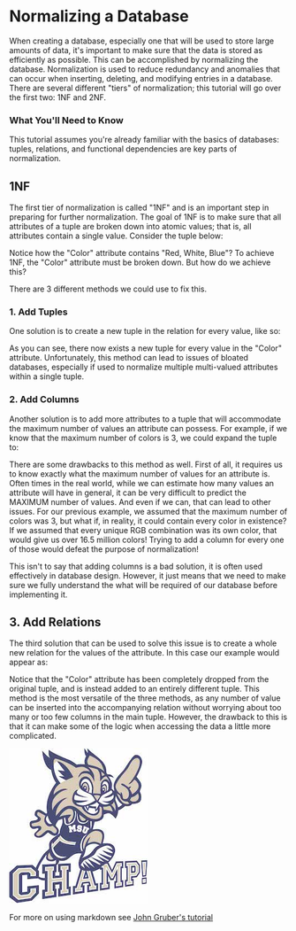 # Normalizing a Database

When creating a database, especially one that will be used to store large amounts of data, it's important to make sure that the data is stored as efficiently as possible. This can be accomplished by normalizing the database. Normalization is used to reduce redundancy and anomalies that can occur when inserting, deleting, and modifying entries in a database. There are several different "tiers" of normalization; this tutorial will go over the first two: 1NF and 2NF.

### What You'll Need to Know

This tutorial assumes you're already familiar with the basics of databases: tuples, relations, and functional dependencies are key parts of normalization.

## 1NF

The first tier of normalization is called "1NF" and is an important step in preparing for further normalization. The goal of 1NF is to make sure that all attributes of a tuple are broken down into atomic values; that is, all attributes contain a single value. Consider the tuple below:

Notice how the "Color" attribute contains "Red, White, Blue"? To achieve 1NF, the "Color" attribute must be broken down. But how do we achieve this?

There are 3 different methods we could use to fix this.

### 1. Add Tuples
One solution is to create a new tuple in the relation for every value, like so:

As you can see, there now exists a new tuple for every value in the "Color" attribute. Unfortunately, this method can lead to issues of bloated databases, especially if used to normalize multiple multi-valued attributes within a single tuple.

### 2. Add Columns
Another solution is to add more attributes to a tuple that will accommodate the maximum number of values an attribute can possess. For example, if we know that the maximum number of colors is 3, we could expand the tuple to:

There are some drawbacks to this method as well. First of all, it requires us to know exactly what the maximum number of values for an attribute is. Often times in the real world, while we can estimate how many values an attribute will have in general, it can be very difficult to predict the MAXIMUM number of values. And even if we can, that can lead to other issues. For our previous example, we assumed that the maximum number of colors was 3, but what if, in reality, it could contain every color in existence? If we assumed that every unique RGB combination was its own color, that would give us over 16.5 million colors! Trying to add a column for every one of those would defeat the purpose of normalization!

This isn't to say that adding columns is a bad solution, it is often used effectively in database design. However, it just means that we need to make sure we fully understand the what will be required of our database before implementing it.

## 3. Add Relations
The third solution that can be used to solve this issue is to create a whole new relation for the values of the attribute. In this case our example would appear as:

Notice that the "Color" attribute has been completely dropped from the original tuple, and is instead added to an entirely different tuple. This method is the most versatile of the three methods, as any number of value can be inserted into the accompanying relation without worrying about too many or too few columns in the main tuple. However, the drawback to this is that it can make some of the logic when accessing the data a little more complicated.

![MSU Champ](./images/champ.jpg "Champ")

For more on using markdown see [John Gruber's
tutorial](https://daringfireball.net/projects/markdown/)

